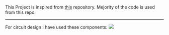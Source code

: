 This Project is inspired from [this](https://github.com/atomic14/voice-controlled-robot) repository. Mejority of the code is used from this repo.
***
For circuit design I have used these components:
![]("Circuit/ESP32_Speech_Command_bb.png")